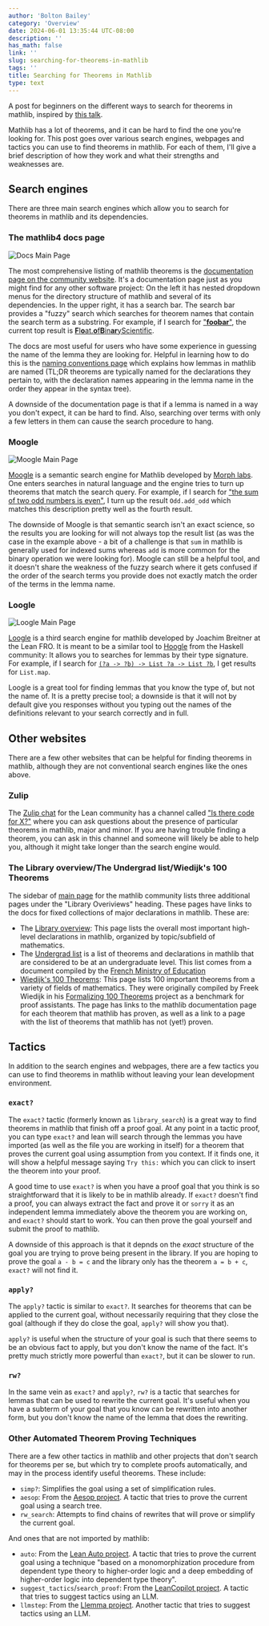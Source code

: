 ```yaml
---
author: 'Bolton Bailey'
category: 'Overview'
date: 2024-06-01 13:35:44 UTC-08:00
description: ''
has_math: false
link: ''
slug: searching-for-theorems-in-mathlib
tags: ''
title: Searching for Theorems in Mathlib
type: text
---
```

A post for beginners on the different ways to search for theorems in mathlib, inspired by [this talk](https://www.youtube.com/watch?v=UJrYKR01QwU).

<!-- TEASER_END -->

Mathlib has a lot of theorems, and it can be hard to find the one you're looking for. This post goes over various search engines, webpages and tactics you can use to find theorems in mathlib. For each of them, I'll give a brief description of how they work and what their strengths and weaknesses are.

## Search engines

There are three main search engines which allow you to search for theorems in mathlib and its dependencies.

### The mathlib4 docs page

![Docs Main Page](/images/documentation-screenshot.png)

The most comprehensive listing of mathlib theorems is the [documentation page on the community website](https://leanprover-community.github.io/mathlib4_docs/). It's a documentation page just as you might find for any other software project: On the left it has nested dropdown menus for the directory structure of mathlib and several of its dependencies. In the upper right, it has a search bar. The search bar provides a "fuzzy" search which searches for theorem names that contain the search term as a substring. For example, if I search for ["**foobar**"](https://leanprover-community.github.io/mathlib4_docs/search.html?sitesearch=https%3A%2F%2Fleanprover-community.github.io%2Fmathlib4_docs&q=foobar), the current top result is [**F**l**o**at.**o**f**B**in**ar**yScientific](https://leanprover-community.github.io/mathlib4_docs/Init/Data/OfScientific.html#Float.ofBinaryScientific).

The docs are most useful for users who have some experience in guessing the name of the lemma they are looking for. Helpful in learning how to do this is the [naming conventions page](https://leanprover-community.github.io/contribute/naming.html) which explains how lemmas in mathlib are named (TL;DR theorems are typically named for the declarations they pertain to, with the declaration names appearing in the lemma name in the order they appear in the syntax tree).

A downside of the documentation page is that if a lemma is named in a way you don't expect, it can be hard to find. Also, searching over terms with only a few letters in them can cause the search procedure to hang.

<!-- Note, it would be nice to credit the main developer of the docs page, if there is one. -->

### Moogle

![Moogle Main Page](/images/moogle-screenshot.png)

[Moogle](https://www.moogle.ai/) is a semantic search engine for Mathlib developed by [Morph labs](https://morph.so/). One enters searches in natural language and the engine tries to turn up theorems that match the search query. For example, if I search for ["the sum of two odd numbers is even"](https://www.moogle.ai/search/raw?q=the%20sum%20of%20two%20odd%20numbers%20is%20even), I turn up the result `Odd.add_odd` which matches this description pretty well as the fourth result.

The downside of Moogle is that semantic search isn't an exact science, so the results you are looking for will not always top the result list (as was the case in the example above - a bit of a challenge is that `sum` in mathlib is generally used for indexed sums whereas `add` is more common for the binary operation we were looking for). Moogle can still be a helpful tool, and it doesn't share the weakness of the fuzzy search where it gets confused if the order of the search terms you provide does not exactly match the order of the terms in the lemma name.

### Loogle

![Loogle Main Page](/images/loogle-screenshot.png)

[Loogle](https://loogle.lean-lang.org/) is a third search engine for mathlib developed by Joachim Breitner at the Lean FRO. It is meant to be a similar tool to [Hoogle](https://hoogle.haskell.org/) from the Haskell community: It allows you to searches for lemmas by their type signature. For example, if I search for [`(?a -> ?b) -> List ?a -> List ?b`](https://loogle.lean-lang.org/?q=(?a%20-%3E%20?b)%20-%3E%20List%20?a%20-%3E%20List%20?b), I get results for `List.map`.

Loogle is a great tool for finding lemmas that you know the type of, but not the name of. It is a pretty precise tool; a downside is that it will not by default give you responses without you typing out the names of the definitions relevant to your search correctly and in full.

## Other websites

There are a few other websites that can be helpful for finding theorems in mathlib, although they are not conventional search engines like the ones above.

### Zulip

The [Zulip chat](https://leanprover.zulipchat.com/) for the Lean community has a channel called ["Is there code for X?"](https://leanprover.zulipchat.com/#narrow/stream/217875-Is-there-code-for-X.3F) where you can ask questions about the presence of particular theorems in mathlib, major and minor. If you are having trouble finding a theorem, you can ask in this channel and someone will likely be able to help you, although it might take longer than the search engine would.

### The Library overview/The Undergrad list/Wiedijk's 100 Theorems

The sidebar of [main page](https://leanprover-community.github.io/index.html) for the mathlib community lists three additional pages under the "Library Overiviews" heading. These pages have links to the docs for fixed collections of major declarations in mathlib. These are:

* The [Library overview](https://leanprover-community.github.io/mathlib-overview.html): This page lists the overall most important high-level declarations in mathlib, organized by topic/subfield of mathematics.
* The [Undergrad list](https://leanprover-community.github.io/undergrad/) is a list of theorems and declarations in mathlib that are considered to be at an undergraduate level. This list comes from a document compiled by the [French Ministry of Education](https://media.devenirenseignant.gouv.fr/file/agreg_externe/59/7/p2020_agreg_ext_maths_1107597.pdf)
* [Wiedijk's 100 Theorems](https://leanprover-community.github.io/100.html): This page lists 100 important theorems from a variety of fields of mathematics. They were originally compiled by Freek Wiedijk in his [Formalizing 100 Theorems](https://www.cs.ru.nl/~freek/100/) project as a benchmark for proof assistants. The page has links to the mathlib documentation page for each theorem that mathlib has proven, as well as a link to a page with the list of theorems that mathlib has not (yet!) proven.

## Tactics

In addition to the search engines and webpages, there are a few tactics you can use to find theorems in mathlib without leaving your lean development environment.

### `exact?`

The `exact?` tactic (formerly known as `library_search`) is a great way to find theorems in mathlib that finish off a proof goal. At any point in a tactic proof, you can type `exact?` and lean will search through the lemmas you have imported (as well as the file you are working in itself) for a theorem that proves the current goal using assumption from you context. If it finds one, it will show a helpful message saying `Try this:` which you can click to insert the theorem into your proof.

A good time to use `exact?` is when you have a proof goal that you think is so straightforward that it is likely to be in mathlib already. If `exact?` doesn't find a proof, you can always extract the fact and prove it or `sorry` it as an independent lemma immediately above the theorem you are working on, and `exact?` should start to work. You can then prove the goal yourself and submit the proof to mathlib.

A downside of this approach is that it depnds on the *exact* structure of the goal you are trying to prove being present in the library. If you are hoping to prove the goal `a - b = c` and the library only has the theorem `a = b + c`, `exact?` will not find it.

### `apply?`

The `apply?` tactic is similar to `exact?`. It searches for theorems that can be applied to the current goal, without necessarily requiring that they close the goal (although if they do close the goal, `apply?` will show you that).

`apply?` is useful when the structure of your goal is such that there seems to be an obvious fact to apply, but you don't know the name of the fact. It's pretty much strictly more powerful than `exact?`, but it can be slower to run.

### `rw?`

In the same vein as `exact?` and `apply?`, `rw?` is a tactic that searches for lemmas that can be used to rewrite the current goal. It's useful when you have a subterm of your goal that you know can be rewritten into another form, but you don't know the name of the lemma that does the rewriting.

### Other Automated Theorem Proving Techniques

There are a few other tactics in mathlib and other projects that don't search for theorems per se, but which try to complete proofs automatically, and may in the process identify useful theorems. These include:

* `simp?`: Simplifies the goal using a set of simplification rules.
* `aesop`: From the [Aesop project](https://github.com/leanprover-community/aesop). A tactic that tries to prove the current goal using a search tree.
* `rw_search`: Attempts to find chains of rewrites that will prove or simplify the current goal.

And ones that are not imported by mathlib:

* `auto`: From the [Lean Auto project](https://github.com/leanprover-community/lean-auto). A tactic that tries to prove the current goal using a technique "based on a monomorphization procedure from dependent type theory to higher-order logic and a deep embedding of higher-order logic into dependent type theory".
* `suggest_tactics`/`search_proof`: From the [LeanCopilot project](https://github.com/lean-dojo/LeanCopilot). A tactic that tries to suggest tactics using an LLM.
* `llmstep`: From the [Llemma project](https://github.com/wellecks/llmstep). Another tactic that tries to suggest tactics using an LLM.
